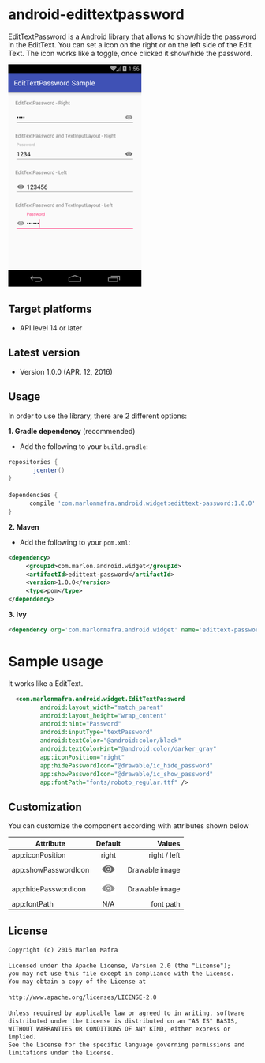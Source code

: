android-edittextpassword
===============

EditTextPassword is a Android library that allows to show/hide the password in the EditText. You can set a icon on the right or on the left side of the Edit Text.
The icon works like a toggle, once clicked it show/hide the password.

<img width="270" src="./screenshots/sample.png" />

Target platforms
---

- API level 14 or later

Latest version
---

- Version 1.0.0  (APR. 12, 2016)

Usage
---

In order to use the library, there are 2 different options:

**1. Gradle dependency** (recommended)

 - 	Add the following to your `build.gradle`:
 ```gradle
repositories {
	    jcenter()
}

dependencies {
	   compile 'com.marlonmafra.android.widget:edittext-password:1.0.0'
}
```

**2. Maven**
- Add the following to your `pom.xml`:

 ```xml
<dependency>
      <groupId>com.marlon.android.widget</groupId>
      <artifactId>edittext-password</artifactId>
      <version>1.0.0</version>
      <type>pom</type>
</dependency>
```

**3. Ivy**

 ```xml
<dependency org='com.marlonmafra.android.widget' name='edittext-password' rev='1.0.0'/>
```

# Sample usage

It works like a EditText.

```xml
  <com.marlonmafra.android.widget.EditTextPassword
         android:layout_width="match_parent"
         android:layout_height="wrap_content"
         android:hint="Password"
         android:inputType="textPassword"
         android:textColor="@android:color/black"
         android:textColorHint="@android:color/darker_gray"
         app:iconPosition="right"
         app:hidePasswordIcon="@drawable/ic_hide_password"
         app:showPasswordIcon="@drawable/ic_show_password"
         app:fontPath="fonts/roboto_regular.ttf" />
```

## Customization

You can customize the component according with attributes shown below

| Attribute             | Default       | Values  |
| ----------------------|:-------------:| -----:|
| app:iconPosition      | right         | right / left |
| app:showPasswordIcon  | <img width="30" src="./edittext-password/src/main/res/drawable-xhdpi/ic_show_password.png" /> | Drawable image |
| app:hidePasswordIcon  | <img width="30" src="./edittext-password/src/main/res/drawable-xhdpi/ic_hide_password.png" /> | Drawable image |
| app:fontPath          | N/A      |    font path |

License
---

	Copyright (c) 2016 Marlon Mafra

    Licensed under the Apache License, Version 2.0 (the "License");
    you may not use this file except in compliance with the License.
    You may obtain a copy of the License at

    http://www.apache.org/licenses/LICENSE-2.0

    Unless required by applicable law or agreed to in writing, software
    distributed under the License is distributed on an "AS IS" BASIS,
    WITHOUT WARRANTIES OR CONDITIONS OF ANY KIND, either express or implied.
    See the License for the specific language governing permissions and
    limitations under the License.

